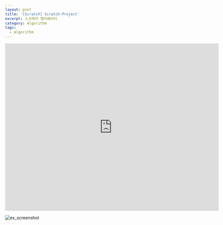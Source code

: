 ```yaml
---
layout: post
title: '[Scratch] Scratch-Project'
excerpt: 스크래치 엘리베이터
category: Algorithm
tags:
  - Algorithm
---
```


<iframe src="https://jamesbmadden.github.io/scratch-silicon/#337736170" allowtransparency="true" width="700" height="550" frameborder="0" scrolling="no" allowfullscreen></iframe>


![ex_screenshot](../assets/img/sample.png)
